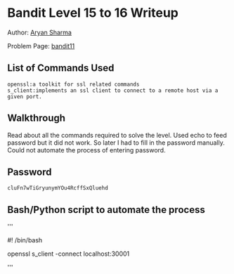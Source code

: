 # Bandit Level 15 to 16 Writeup


Author: [Aryan Sharma](https://github.com/Aryans-20)

Problem Page: [bandit11](https://overthewire.org/wargames/bandit/bandit16.html)

## List of Commands Used
```
openssl:a toolkit for ssl related commands
s_client:implements an ssl client to connect to a remote host via a given port.
```

## Walkthrough
Read about all the commands required to solve the level. Used echo to feed password but it did not work.
So later I had to fill in the password manually. Could not automate the process of entering password.
## Password
`cluFn7wTiGryunymYOu4RcffSxQluehd`

## Bash/Python script to automate the process
'''

#! /bin/bash


openssl s_client -connect localhost:30001

'''
